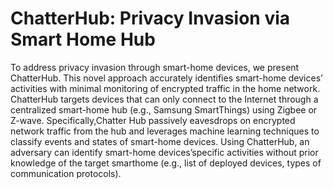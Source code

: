 # ChatterHub: Privacy Invasion via Smart Home Hub

To address privacy invasion through smart-home devices, we present ChatterHub. This novel approach accurately identifies smart-home devices’ activities with minimal monitoring of encrypted traffic in the home network. ChatterHub targets devices that can only connect to the Internet through a centralized smart-home hub (e.g., Samsung SmartThings) using Zigbee or Z-wave. Specifically,Chatter Hub passively eavesdrops on encrypted network traffic from the hub and leverages machine learning techniques to classify events and states of smart-home devices. Using ChatterHub, an adversary can identify smart-home devices’specific activities without prior knowledge of the target smarthome (e.g., list of deployed devices, types of communication protocols).
